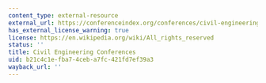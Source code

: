 ```yaml
---
content_type: external-resource
external_url: https://conferenceindex.org/conferences/civil-engineering
has_external_license_warning: true
license: https://en.wikipedia.org/wiki/All_rights_reserved
status: ''
title: Civil Engineering Conferences
uid: b21c4c1e-fba7-4ceb-a7fc-421fd7ef39a3
wayback_url: ''
---
```

